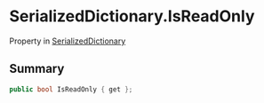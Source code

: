 # SerializedDictionary.IsReadOnly

Property in [SerializedDictionary](/api/csharp/yarn.unity.serializeddictionary.md)

## Summary



```csharp
public bool IsReadOnly { get };
```

